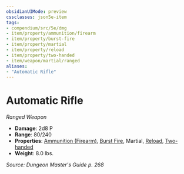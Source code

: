 ```yaml
---
obsidianUIMode: preview
cssclasses: json5e-item
tags:
- compendium/src/5e/dmg
- item/property/ammunition/firearm
- item/property/burst-fire
- item/property/martial
- item/property/reload
- item/property/two-handed
- item/weapon/martial/ranged
aliases: 
- "Automatic Rifle"
---
```

# Automatic Rifle
*Ranged Weapon*  

- **Damage**: 2d8 P
- **Range**: 80/240
- **Properties**: [Ammunition (Firearm)](/Systems/5e/rules/item-properties.md#Ammunition%20(Firearm)), [Burst Fire](/Systems/5e/rules/item-properties.md#Burst%20Fire), Martial, [Reload](/Systems/5e/rules/item-properties.md#Reload), [Two-handed](/Systems/5e/rules/item-properties.md#Two-handed)
- **Weight**: 8.0 lbs.

*Source: Dungeon Master's Guide p. 268*